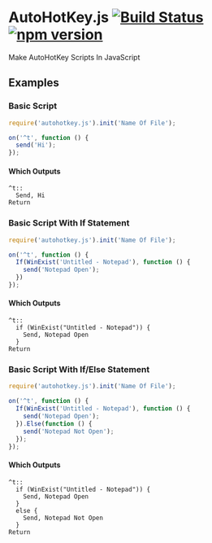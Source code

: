 # AutoHotKey.js [![Build Status](https://travis-ci.org/TheBrokenRail/AutoHotKey.js.svg?branch=master)](https://travis-ci.org/TheBrokenRail/AutoHotKey.js) [![npm version](https://badge.fury.io/js/autohotkey.js.svg)](https://badge.fury.io/js/autohotkey.js)
Make AutoHotKey Scripts In JavaScript

## Examples

### Basic Script
```js
require('autohotkey.js').init('Name Of File');

on('^t', function () {
  send('Hi');
});
```

#### Which Outputs
```ahk
^t::
  Send, Hi
Return
```

### Basic Script With If Statement
```js
require('autohotkey.js').init('Name Of File');

on('^t', function () {
  If(WinExist('Untitled - Notepad'), function () {
    send('Notepad Open');
  })
});
```

#### Which Outputs
```ahk
^t::
  if (WinExist("Untitled - Notepad")) {
    Send, Notepad Open
  }
Return
```

### Basic Script With If/Else Statement
```js
require('autohotkey.js').init('Name Of File');

on('^t', function () {
  If(WinExist('Untitled - Notepad'), function () {
    send('Notepad Open');
  }).Else(function () {
    send('Notepad Not Open');
  });
});
```

#### Which Outputs
```ahk
^t::
  if (WinExist("Untitled - Notepad")) {
    Send, Notepad Open
  }
  else {
    Send, Notepad Not Open
  }
Return
```
